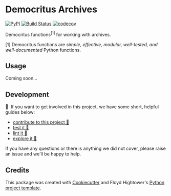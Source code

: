 # Democritus Archives

[![PyPI](https://img.shields.io/pypi/v/d8s-archives.svg)](https://pypi.python.org/pypi/d8s-archives)
[![Build Status](https://travis-ci.com/democritus-project/d8s-archives.svg?branch=main)](https://travis-ci.com/democritus-project/d8s-archives)
[![codecov](https://codecov.io/gh/democritus-project/d8s-archives/branch/main/graph/badge.svg?token=V0WOIXRGMM)](https://codecov.io/gh/democritus-project/d8s-archives)

Democritus functions<sup>[1]</sup> for working with archives.

[1] Democritus functions are <i>simple, effective, modular, well-tested, and well-documented</i> Python functions.

## Usage

Coming soon...

## Development

👋 &nbsp;If you want to get involved in this project, we have some short, helpful guides below:

- [contribute to this project 🥇][contributing]
- [test it 🧪][local-dev]
- [lint it 🧹][local-dev]
- [explore it 🔭][local-dev]

If you have any questions or there is anything we did not cover, please raise an issue and we'll be happy to help.

## Credits

This package was created with [Cookiecutter](https://github.com/audreyr/cookiecutter) and Floyd Hightower's [Python project template](https://github.com/fhightower-templates/python-project-template).

[contributing]: https://github.com/democritus-project/.github/blob/main/CONTRIBUTING.md#contributing-a-pr-
[local-dev]: https://github.com/democritus-project/.github/blob/main/CONTRIBUTING.md#local-development-
